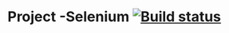 # Project -Selenium  [![Build status](https://ci.appveyor.com/api/projects/status/3cmxwk8q425pd82p?svg=true)](https://ci.appveyor.com/project/MinliahmetovaV/selenium-77ovp)
